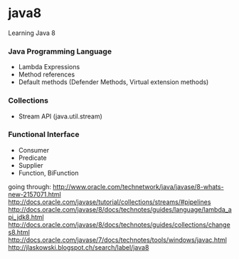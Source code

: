 # java8
Learning Java 8

### Java Programming Language
- Lambda Expressions
- Method references
- Default methods (Defender Methods, Virtual extension methods)

### Collections
- Stream API (java.util.stream)

### Functional Interface
- Consumer
- Predicate
- Supplier
- Function, BiFunction

going through:
http://www.oracle.com/technetwork/java/javase/8-whats-new-2157071.html
http://docs.oracle.com/javase/tutorial/collections/streams/#pipelines
http://docs.oracle.com/javase/8/docs/technotes/guides/language/lambda_api_jdk8.html
http://docs.oracle.com/javase/8/docs/technotes/guides/collections/changes8.html
http://docs.oracle.com/javase/7/docs/technotes/tools/windows/javac.html
http://jlaskowski.blogspot.ch/search/label/java8
